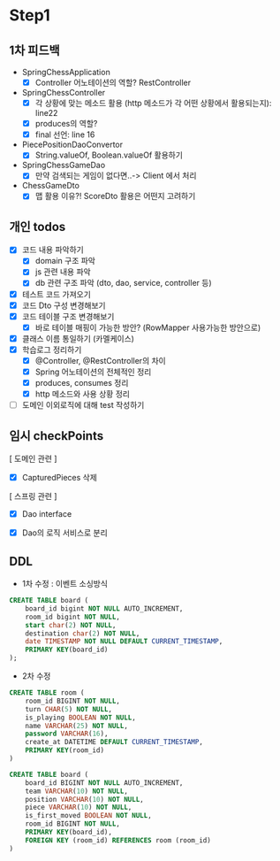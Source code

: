 # Step1 

## 1차 피드백
- SpringChessApplication
    - [x] Controller 어노테이션의 역할? RestController
    
- SpringChessController
    - [x] 각 상황에 맞는 메소드 활용 (http 메소드가 각 어떤 상황에서 활용되는지): line22
    - [x] produces의 역할?
    - [x] final 선언: line 16
    
- PiecePositionDaoConvertor
    - [x] String.valueOf, Boolean.valueOf 활용하기
    
- SpringChessGameDao
    - [x] 만약 검색되는 게임이 없다면..-> Client 에서 처리
    
- ChessGameDto
    - [x] 맵 활용 이유?! ScoreDto 활용은 어떤지 고려하기
    
## 개인 todos
- [x] 코드 내용 파악하기
    - [x] domain 구조 파악
    - [x] js 관련 내용 파악
    - [x] db 관련 구조 파악 (dto, dao, service, controller 등)
- [x] 테스트 코드 가져오기
- [x] 코드 Dto 구성 변경해보기
- [x] 코드 테이블 구조 변경해보기
    - [x] 바로 테이블 매핑이 가능한 방안? (RowMapper 사용가능한 방안으로)
- [x] 클래스 이름 통일하기 (카멜케이스) 
- [x] 학습로그 정리하기
    - [x] @Controller, @RestController의 차이
    - [x] Spring 어노테이션의 전체적인 정리
    - [x] produces, consumes 정리
    - [x] http 메소드와 사용 상황 정리
- [ ] 도메인 이외로직에 대해 test 작성하기

## 임시 checkPoints
[ 도메인 관련 ]
- [x] CapturedPieces 삭제

[ 스프링 관련 ]
- [x] Dao interface
- [x] Dao의 로직 서비스로 분리


## DDL
- 1차 수정 : 이벤트 소싱방식
```sql
CREATE TABLE board (
	board_id bigint NOT NULL AUTO_INCREMENT,
	room_id bigint NOT NULL,
	start char(2) NOT NULL,
	destination char(2) NOT NULL,
	date TIMESTAMP NOT NULL DEFAULT CURRENT_TIMESTAMP,
	PRIMARY KEY(board_id)	
);
```
- 2차 수정
```sql
CREATE TABLE room (
	room_id BIGINT NOT NULL,
	turn CHAR(5) NOT NULL,
	is_playing BOOLEAN NOT NULL,
	name VARCHAR(25) NOT NULL,
	password VARCHAR(16),
	create_at DATETIME DEFAULT CURRENT_TIMESTAMP,
	PRIMARY KEY(room_id)
)

CREATE TABLE board (
	board_id BIGINT NOT NULL AUTO_INCREMENT,
	team VARCHAR(10) NOT NULL,
	position VARCHAR(10) NOT NULL,
	piece VARCHAR(10) NOT NULL, 
	is_first_moved BOOLEAN NOT NULL,
	room_id BIGINT NOT NULL,
	PRIMARY KEY(board_id),
	FOREIGN KEY (room_id) REFERENCES room (room_id)
)
```